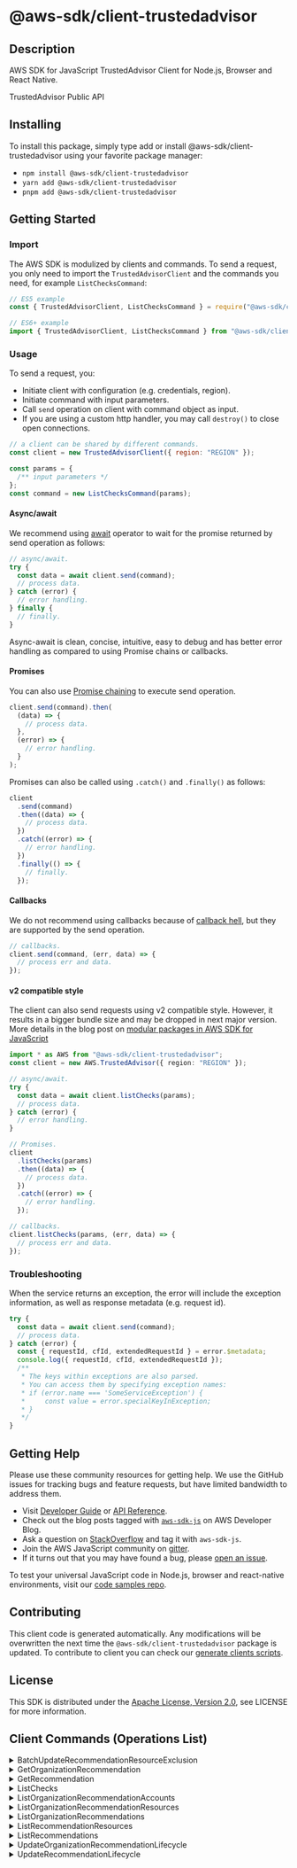 <!-- generated file, do not edit directly -->

# @aws-sdk/client-trustedadvisor

## Description

AWS SDK for JavaScript TrustedAdvisor Client for Node.js, Browser and React Native.

<p>TrustedAdvisor Public API</p>

## Installing

To install this package, simply type add or install @aws-sdk/client-trustedadvisor
using your favorite package manager:

- `npm install @aws-sdk/client-trustedadvisor`
- `yarn add @aws-sdk/client-trustedadvisor`
- `pnpm add @aws-sdk/client-trustedadvisor`

## Getting Started

### Import

The AWS SDK is modulized by clients and commands.
To send a request, you only need to import the `TrustedAdvisorClient` and
the commands you need, for example `ListChecksCommand`:

```js
// ES5 example
const { TrustedAdvisorClient, ListChecksCommand } = require("@aws-sdk/client-trustedadvisor");
```

```ts
// ES6+ example
import { TrustedAdvisorClient, ListChecksCommand } from "@aws-sdk/client-trustedadvisor";
```

### Usage

To send a request, you:

- Initiate client with configuration (e.g. credentials, region).
- Initiate command with input parameters.
- Call `send` operation on client with command object as input.
- If you are using a custom http handler, you may call `destroy()` to close open connections.

```js
// a client can be shared by different commands.
const client = new TrustedAdvisorClient({ region: "REGION" });

const params = {
  /** input parameters */
};
const command = new ListChecksCommand(params);
```

#### Async/await

We recommend using [await](https://developer.mozilla.org/en-US/docs/Web/JavaScript/Reference/Operators/await)
operator to wait for the promise returned by send operation as follows:

```js
// async/await.
try {
  const data = await client.send(command);
  // process data.
} catch (error) {
  // error handling.
} finally {
  // finally.
}
```

Async-await is clean, concise, intuitive, easy to debug and has better error handling
as compared to using Promise chains or callbacks.

#### Promises

You can also use [Promise chaining](https://developer.mozilla.org/en-US/docs/Web/JavaScript/Guide/Using_promises#chaining)
to execute send operation.

```js
client.send(command).then(
  (data) => {
    // process data.
  },
  (error) => {
    // error handling.
  }
);
```

Promises can also be called using `.catch()` and `.finally()` as follows:

```js
client
  .send(command)
  .then((data) => {
    // process data.
  })
  .catch((error) => {
    // error handling.
  })
  .finally(() => {
    // finally.
  });
```

#### Callbacks

We do not recommend using callbacks because of [callback hell](http://callbackhell.com/),
but they are supported by the send operation.

```js
// callbacks.
client.send(command, (err, data) => {
  // process err and data.
});
```

#### v2 compatible style

The client can also send requests using v2 compatible style.
However, it results in a bigger bundle size and may be dropped in next major version. More details in the blog post
on [modular packages in AWS SDK for JavaScript](https://aws.amazon.com/blogs/developer/modular-packages-in-aws-sdk-for-javascript/)

```ts
import * as AWS from "@aws-sdk/client-trustedadvisor";
const client = new AWS.TrustedAdvisor({ region: "REGION" });

// async/await.
try {
  const data = await client.listChecks(params);
  // process data.
} catch (error) {
  // error handling.
}

// Promises.
client
  .listChecks(params)
  .then((data) => {
    // process data.
  })
  .catch((error) => {
    // error handling.
  });

// callbacks.
client.listChecks(params, (err, data) => {
  // process err and data.
});
```

### Troubleshooting

When the service returns an exception, the error will include the exception information,
as well as response metadata (e.g. request id).

```js
try {
  const data = await client.send(command);
  // process data.
} catch (error) {
  const { requestId, cfId, extendedRequestId } = error.$metadata;
  console.log({ requestId, cfId, extendedRequestId });
  /**
   * The keys within exceptions are also parsed.
   * You can access them by specifying exception names:
   * if (error.name === 'SomeServiceException') {
   *     const value = error.specialKeyInException;
   * }
   */
}
```

## Getting Help

Please use these community resources for getting help.
We use the GitHub issues for tracking bugs and feature requests, but have limited bandwidth to address them.

- Visit [Developer Guide](https://docs.aws.amazon.com/sdk-for-javascript/v3/developer-guide/welcome.html)
  or [API Reference](https://docs.aws.amazon.com/AWSJavaScriptSDK/v3/latest/index.html).
- Check out the blog posts tagged with [`aws-sdk-js`](https://aws.amazon.com/blogs/developer/tag/aws-sdk-js/)
  on AWS Developer Blog.
- Ask a question on [StackOverflow](https://stackoverflow.com/questions/tagged/aws-sdk-js) and tag it with `aws-sdk-js`.
- Join the AWS JavaScript community on [gitter](https://gitter.im/aws/aws-sdk-js-v3).
- If it turns out that you may have found a bug, please [open an issue](https://github.com/aws/aws-sdk-js-v3/issues/new/choose).

To test your universal JavaScript code in Node.js, browser and react-native environments,
visit our [code samples repo](https://github.com/aws-samples/aws-sdk-js-tests).

## Contributing

This client code is generated automatically. Any modifications will be overwritten the next time the `@aws-sdk/client-trustedadvisor` package is updated.
To contribute to client you can check our [generate clients scripts](https://github.com/aws/aws-sdk-js-v3/tree/main/scripts/generate-clients).

## License

This SDK is distributed under the
[Apache License, Version 2.0](http://www.apache.org/licenses/LICENSE-2.0),
see LICENSE for more information.

## Client Commands (Operations List)

<details>
<summary>
BatchUpdateRecommendationResourceExclusion
</summary>

[Command API Reference](https://docs.aws.amazon.com/AWSJavaScriptSDK/v3/latest/client/trustedadvisor/command/BatchUpdateRecommendationResourceExclusionCommand/) / [Input](https://docs.aws.amazon.com/AWSJavaScriptSDK/v3/latest/Package/-aws-sdk-client-trustedadvisor/Interface/BatchUpdateRecommendationResourceExclusionCommandInput/) / [Output](https://docs.aws.amazon.com/AWSJavaScriptSDK/v3/latest/Package/-aws-sdk-client-trustedadvisor/Interface/BatchUpdateRecommendationResourceExclusionCommandOutput/)

</details>
<details>
<summary>
GetOrganizationRecommendation
</summary>

[Command API Reference](https://docs.aws.amazon.com/AWSJavaScriptSDK/v3/latest/client/trustedadvisor/command/GetOrganizationRecommendationCommand/) / [Input](https://docs.aws.amazon.com/AWSJavaScriptSDK/v3/latest/Package/-aws-sdk-client-trustedadvisor/Interface/GetOrganizationRecommendationCommandInput/) / [Output](https://docs.aws.amazon.com/AWSJavaScriptSDK/v3/latest/Package/-aws-sdk-client-trustedadvisor/Interface/GetOrganizationRecommendationCommandOutput/)

</details>
<details>
<summary>
GetRecommendation
</summary>

[Command API Reference](https://docs.aws.amazon.com/AWSJavaScriptSDK/v3/latest/client/trustedadvisor/command/GetRecommendationCommand/) / [Input](https://docs.aws.amazon.com/AWSJavaScriptSDK/v3/latest/Package/-aws-sdk-client-trustedadvisor/Interface/GetRecommendationCommandInput/) / [Output](https://docs.aws.amazon.com/AWSJavaScriptSDK/v3/latest/Package/-aws-sdk-client-trustedadvisor/Interface/GetRecommendationCommandOutput/)

</details>
<details>
<summary>
ListChecks
</summary>

[Command API Reference](https://docs.aws.amazon.com/AWSJavaScriptSDK/v3/latest/client/trustedadvisor/command/ListChecksCommand/) / [Input](https://docs.aws.amazon.com/AWSJavaScriptSDK/v3/latest/Package/-aws-sdk-client-trustedadvisor/Interface/ListChecksCommandInput/) / [Output](https://docs.aws.amazon.com/AWSJavaScriptSDK/v3/latest/Package/-aws-sdk-client-trustedadvisor/Interface/ListChecksCommandOutput/)

</details>
<details>
<summary>
ListOrganizationRecommendationAccounts
</summary>

[Command API Reference](https://docs.aws.amazon.com/AWSJavaScriptSDK/v3/latest/client/trustedadvisor/command/ListOrganizationRecommendationAccountsCommand/) / [Input](https://docs.aws.amazon.com/AWSJavaScriptSDK/v3/latest/Package/-aws-sdk-client-trustedadvisor/Interface/ListOrganizationRecommendationAccountsCommandInput/) / [Output](https://docs.aws.amazon.com/AWSJavaScriptSDK/v3/latest/Package/-aws-sdk-client-trustedadvisor/Interface/ListOrganizationRecommendationAccountsCommandOutput/)

</details>
<details>
<summary>
ListOrganizationRecommendationResources
</summary>

[Command API Reference](https://docs.aws.amazon.com/AWSJavaScriptSDK/v3/latest/client/trustedadvisor/command/ListOrganizationRecommendationResourcesCommand/) / [Input](https://docs.aws.amazon.com/AWSJavaScriptSDK/v3/latest/Package/-aws-sdk-client-trustedadvisor/Interface/ListOrganizationRecommendationResourcesCommandInput/) / [Output](https://docs.aws.amazon.com/AWSJavaScriptSDK/v3/latest/Package/-aws-sdk-client-trustedadvisor/Interface/ListOrganizationRecommendationResourcesCommandOutput/)

</details>
<details>
<summary>
ListOrganizationRecommendations
</summary>

[Command API Reference](https://docs.aws.amazon.com/AWSJavaScriptSDK/v3/latest/client/trustedadvisor/command/ListOrganizationRecommendationsCommand/) / [Input](https://docs.aws.amazon.com/AWSJavaScriptSDK/v3/latest/Package/-aws-sdk-client-trustedadvisor/Interface/ListOrganizationRecommendationsCommandInput/) / [Output](https://docs.aws.amazon.com/AWSJavaScriptSDK/v3/latest/Package/-aws-sdk-client-trustedadvisor/Interface/ListOrganizationRecommendationsCommandOutput/)

</details>
<details>
<summary>
ListRecommendationResources
</summary>

[Command API Reference](https://docs.aws.amazon.com/AWSJavaScriptSDK/v3/latest/client/trustedadvisor/command/ListRecommendationResourcesCommand/) / [Input](https://docs.aws.amazon.com/AWSJavaScriptSDK/v3/latest/Package/-aws-sdk-client-trustedadvisor/Interface/ListRecommendationResourcesCommandInput/) / [Output](https://docs.aws.amazon.com/AWSJavaScriptSDK/v3/latest/Package/-aws-sdk-client-trustedadvisor/Interface/ListRecommendationResourcesCommandOutput/)

</details>
<details>
<summary>
ListRecommendations
</summary>

[Command API Reference](https://docs.aws.amazon.com/AWSJavaScriptSDK/v3/latest/client/trustedadvisor/command/ListRecommendationsCommand/) / [Input](https://docs.aws.amazon.com/AWSJavaScriptSDK/v3/latest/Package/-aws-sdk-client-trustedadvisor/Interface/ListRecommendationsCommandInput/) / [Output](https://docs.aws.amazon.com/AWSJavaScriptSDK/v3/latest/Package/-aws-sdk-client-trustedadvisor/Interface/ListRecommendationsCommandOutput/)

</details>
<details>
<summary>
UpdateOrganizationRecommendationLifecycle
</summary>

[Command API Reference](https://docs.aws.amazon.com/AWSJavaScriptSDK/v3/latest/client/trustedadvisor/command/UpdateOrganizationRecommendationLifecycleCommand/) / [Input](https://docs.aws.amazon.com/AWSJavaScriptSDK/v3/latest/Package/-aws-sdk-client-trustedadvisor/Interface/UpdateOrganizationRecommendationLifecycleCommandInput/) / [Output](https://docs.aws.amazon.com/AWSJavaScriptSDK/v3/latest/Package/-aws-sdk-client-trustedadvisor/Interface/UpdateOrganizationRecommendationLifecycleCommandOutput/)

</details>
<details>
<summary>
UpdateRecommendationLifecycle
</summary>

[Command API Reference](https://docs.aws.amazon.com/AWSJavaScriptSDK/v3/latest/client/trustedadvisor/command/UpdateRecommendationLifecycleCommand/) / [Input](https://docs.aws.amazon.com/AWSJavaScriptSDK/v3/latest/Package/-aws-sdk-client-trustedadvisor/Interface/UpdateRecommendationLifecycleCommandInput/) / [Output](https://docs.aws.amazon.com/AWSJavaScriptSDK/v3/latest/Package/-aws-sdk-client-trustedadvisor/Interface/UpdateRecommendationLifecycleCommandOutput/)

</details>
